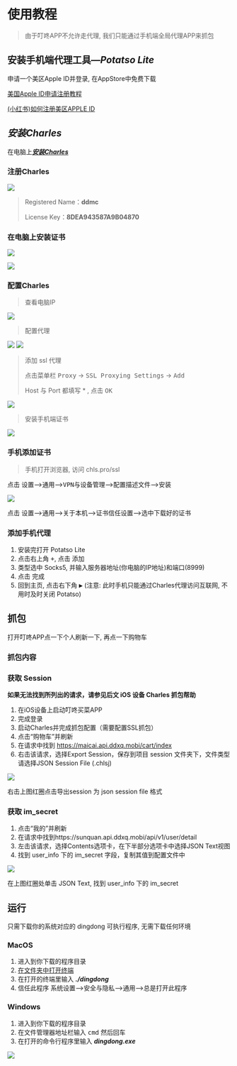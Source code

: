 # 使用教程

> 由于叮咚APP不允许走代理, 我们只能通过手机端全局代理APP来抓包

## 安装手机端代理工具—***Potatso Lite***

申请一个美区Apple ID并登录, 在AppStore中免费下载

[美国Apple ID申请注册教程](https://www.bilibili.com/read/cv5569420)

[(小红书)如何注册美区APPLE ID](https://www.xiaohongshu.com/discovery/item/5ddbf92600000000010017e6)

## ***安装Charles***

在电脑上[***安装Charles***](https://www.charlesproxy.com/download/)

### 注册Charles

![](https://upload-images.jianshu.io/upload_images/28036656-9babfc8ad6c10534.png?imageMogr2/auto-orient/strip|imageView2/2/w/173/format/webp)

> Registered Name：**ddmc**
>
> License Key：**8DEA943587A9B04870**

### 在电脑上安装证书

![](https://upload-images.jianshu.io/upload_images/28036656-626be007ae690bec.png?imageMogr2/auto-orient/strip|imageView2/2/w/967/format/webp)

![](https://upload-images.jianshu.io/upload_images/28036656-55385810f76d3088.png?imageMogr2/auto-orient/strip|imageView2/2/w/1200/format/webp)

### 配置Charles

> 查看电脑IP

![](https://i0.hdslb.com/bfs/album/ed1606f433ee1c8a2adc156c5c829d66a13b91ce.png)

> 配置代理

![](https://upload-images.jianshu.io/upload_images/28036656-b3c30094b80cd213.png?imageMogr2/auto-orient/strip|imageView2/2/w/483/format/webp)
![](https://upload-images.jianshu.io/upload_images/28036656-fea2f7095a491a1b.png?imageMogr2/auto-orient/strip|imageView2/2/w/774/format/webp)

> 添加 ssl 代理
>
> 点击菜单栏 <kbd>Proxy</kbd> -> <kbd>SSL Proxying Settings</kbd> -> <kbd>Add</kbd>
>
> Host 与 Port 都填写 * , 点击 <kbd>OK</kbd>

![](https://i0.hdslb.com/bfs/album/c109f8543a71dd180021edc7a99fc9d33e7163a4.png)

> 安装手机端证书

![](https://upload-images.jianshu.io/upload_images/28036656-81ca3578c2d5cb5f.png?imageMogr2/auto-orient/strip|imageView2/2/w/969/format/webp)

### 手机添加证书

> 手机打开浏览器, 访问 chls.pro/ssl

点击 <kbd>设置</kbd>–><kbd>通用</kbd>–><kbd>VPN与设备管理</kbd>–><kbd>配置描述文件</kbd>–><kbd>安装</kbd>

![](https://upload-images.jianshu.io/upload_images/28036656-15a27351739215ee.png?imageMogr2/auto-orient/strip|imageView2/2/w/679/format/webp)

点击 <kbd>设置</kbd>–><kbd>通用</kbd>–><kbd>关于本机</kbd>–><kbd>证书信任设置</kbd>–><kbd>选中下载好的证书</kbd>

### 添加手机代理

1. 安装完打开 Potatso Lite
2. 点击右上角 <kbd>+</kbd>, 点击 <kbd>添加</kbd>
3. 类型选中 Socks5, 并输入服务器地址(你电脑的IP地址)和端口(8999)
4. 点击 <kbd>完成</kbd>
5. 回到主页, 点击右下角 <kbd>▶️</kbd> (注意: 此时手机只能通过Charles代理访问互联网, 不用时及时关闭 Potatso)

## **抓包**

打开叮咚APP点一下个人刷新一下, 再点一下购物车

### 抓包内容

### 获取 Session

**如果无法找到所列出的请求，请参见后文 iOS 设备 Charles 抓包帮助**

1. 在iOS设备上启动叮咚买菜APP
2. 完成登录
3. 启动Charles并完成抓包配置（需要配置SSL抓包）
4. 点击“购物车”并刷新
5. 在请求中找到 https://maicai.api.ddxq.mobi/cart/index
6. 右击该请求，选择Export Session，保存到项目 session 文件夹下，文件类型请选择JSON Session File (.chlsj)

![](https://upload-images.jianshu.io/upload_images/28036656-3c7984d1c105bd3d.png?imageMogr2/auto-orient/strip|imageView2/2/w/342/format/webp)

右击上图红圈点击导出session 为 json session file 格式

### 获取 im_secret

1. 点击“我的”并刷新
2. 在请求中找到https://sunquan.api.ddxq.mobi/api/v1/user/detail
3. 左击该请求，选择Contents选项卡，在下半部分选项卡中选择JSON Text视图
4. 找到 user_info 下的 im_secret 字段，复制其值到配置文件中

![](https://upload-images.jianshu.io/upload_images/28036656-ea59a51813e1cb41.png?imageMogr2/auto-orient/strip|imageView2/2/w/977/format/webp)

在上图红圈处单击 JSON Text, 找到 user_info 下的 im_secret

## **运行**

只需下载你的系统对应的 dingdong 可执行程序, 无需下载任何环境

### MacOS

1. 进入到你下载的程序目录
2. [在文件夹中打开终端](https://zhuanlan.zhihu.com/p/162748665)
3. 在打开的终端里输入 ***./dingdong***
4. 信任此程序 <kbd>系统设置</kbd>–><kbd>安全与隐私</kbd>–><kbd>通用</kbd>–><kbd>总是打开此程序</kbd>

### Windows

1. 进入到你下载的程序目录
2. 在文件管理器地址栏输入 <kbd>cmd</kbd> 然后回车
3. 在打开的命令行程序里输入 ***dingdong.exe***

![](https://upload-images.jianshu.io/upload_images/28036656-8b79370ea2f6b5d6.png?imageMogr2/auto-orient/strip|imageView2/2/w/404/format/webp)
